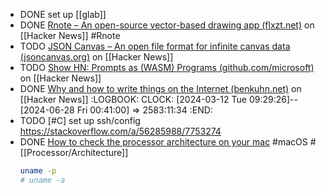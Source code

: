 - DONE set up [[glab]]
- DONE [Rnote – An open-source vector-based drawing app (flxzt.net)](https://news.ycombinator.com/item?id=39671212) on [[Hacker News]] #Rnote
- TODO [JSON Canvas – An open file format for infinite canvas data (jsoncanvas.org)](https://news.ycombinator.com/item?id=39670922) on [[Hacker News]]
- TODO [Show HN: Prompts as (WASM) Programs (github.com/microsoft)](https://news.ycombinator.com/item?id=39670665) on [[Hacker News]]
- DONE [Why and how to write things on the Internet (benkuhn.net)](https://news.ycombinator.com/item?id=39674394) on [[Hacker News]]
  :LOGBOOK:
  CLOCK: [2024-03-12 Tue 09:29:26]--[2024-06-28 Fri 00:41:00] =>  2583:11:34
  :END:
- TODO [#C] set up ssh/config
  https://stackoverflow.com/a/56285988/7753274
- DONE [How to check the processor architecture on your mac](https://medium.com/@donald.murillo07/how-to-check-the-processor-architecture-on-your-mac-541829ec2d5f) #macOS #[[Processor/Architecture]]
  ```bash
  uname -p
  # uname -a
  ```